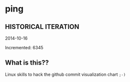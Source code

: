 # ping

## HISTORICAL ITERATION
2014-10-16

Incremented: 6345

## What is this?? 
Linux skills to hack the github commit visualization chart `;-)`
